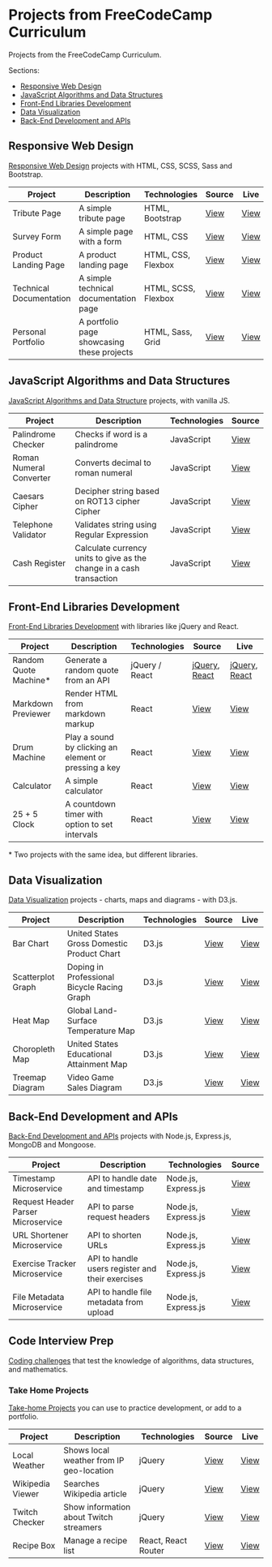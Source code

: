 # Projects from FreeCodeCamp Curriculum

Projects from the FreeCodeCamp Curriculum.

Sections:

- [Responsive Web Design](#responsive-web-design)
- [JavaScript Algorithms and Data Structures](#javascript-algorithms-and-data-structures)
- [Front-End Libraries Development](#front-end-libraries-development)
- [Data Visualization](#data-visualization)
- [Back-End Development and APIs](#back-end-development-and-APIs)

## Responsive Web Design

[Responsive Web Design](responsive-web-design) projects with HTML, CSS, SCSS, Sass and Bootstrap.

| Project                 | Description                                | Technologies        | Source                                                | Live                                                                                                        |
| ----------------------- | ------------------------------------------ | ------------------- | ----------------------------------------------------- | ----------------------------------------------------------------------------------------------------------- |
| Tribute Page            | A simple tribute page                      | HTML, Bootstrap     | [View](responsive-web-design/tribute-page)            | [View](https://jjnilton.github.io/freecodecamp-projects/responsive-web-design/tribute-page/dist)            |
| Survey Form             | A simple page with a form                  | HTML, CSS           | [View](responsive-web-design/survey-form)             | [View](https://jjnilton.github.io/freecodecamp-projects/responsive-web-design/survey-form/dist)             |
| Product Landing Page    | A product landing page                     | HTML, CSS, Flexbox  | [View](responsive-web-design/product-landing-page)    | [View](https://jjnilton.github.io/freecodecamp-projects/responsive-web-design/product-landing-page/dist)    |
| Technical Documentation | A simple technical documentation page      | HTML, SCSS, Flexbox | [View](responsive-web-design/technical-documentation) | [View](https://jjnilton.github.io/freecodecamp-projects/responsive-web-design/technical-documentation/dist) |
| Personal Portfolio      | A portfolio page showcasing these projects | HTML, Sass, Grid    | [View](responsive-web-design/personal-portfolio)      | [View](https://jjnilton.github.io/freecodecamp-projects/responsive-web-design/personal-portfolio/dist)      |

## JavaScript Algorithms and Data Structures

[JavaScript Algorithms and Data Structure](javascript-algorithms-and-data-structures) projects, with vanilla JS.

| Project                 | Description                                                          | Technologies | Source                                                                           |
| ----------------------- | -------------------------------------------------------------------- | ------------ | -------------------------------------------------------------------------------- |
| Palindrome Checker      | Checks if word is a palindrome                                       | JavaScript   | [View](javascript-algorithms-and-data-structures/src/palindrome-checker.js)      |
| Roman Numeral Converter | Converts decimal to roman numeral                                    | JavaScript   | [View](javascript-algorithms-and-data-structures/src/roman-numeral-converter.js) |
| Caesars Cipher          | Decipher string based on ROT13 cipher Cipher                         | JavaScript   | [View](javascript-algorithms-and-data-structures/src/caesars-cipher.js)          |
| Telephone Validator     | Validates string using Regular Expression                            | JavaScript   | [View](javascript-algorithms-and-data-structures/src/telephone-validator.js)     |
| Cash Register           | Calculate currency units to give as the change in a cash transaction | JavaScript   | [View](javascript-algorithms-and-data-structures/src/cash-register.js)           |

## Front-End Libraries Development

[Front-End Libraries Development](front-end-libraries-development) with libraries like jQuery and React.

| Project                | Description                                           | Technologies   | Source                                                                                                                                     | Live                                                                                                                                                                                   |
| ---------------------- | ----------------------------------------------------- | -------------- | ------------------------------------------------------------------------------------------------------------------------------------------ | -------------------------------------------------------------------------------------------------------------------------------------------------------------------------------------- |
| Random Quote Machine\* | Generate a random quote from an API                   | jQuery / React | [jQuery](front-end-libraries-development/random-quote-machine-jquery), [React](front-end-libraries-development/random-quote-machine-react) | [jQuery](https://jjnilton.github.io/freecodecamp-projects/random-quote-machine-jquery/dist), [React](https://jjnilton.github.io/freecodecamp-projects/random-quote-machine-react/dist) |
| Markdown Previewer     | Render HTML from markdown markup                      | React          | [View](front-end-libraries-development/markdown-previewer)                                                                                 | [View](https://jjnilton.github.io/freecodecamp-projects/markdown-previewer/dist)                                                                                                       |
| Drum Machine           | Play a sound by clicking an element or pressing a key | React          | [View](front-end-libraries-development/drum-machine)                                                                                       | [View](https://jjnilton.github.io/freecodecamp-projects/drum-machine/dist)                                                                                                             |
| Calculator             | A simple calculator                                   | React          | [View](front-end-libraries-development/calculator)                                                                                         | [View](https://jjnilton.github.io/freecodecamp-projects/calculator/dist)                                                                                                               |
| 25 + 5 Clock           | A countdown timer with option to set intervals        | React          | [View](front-end-libraries-development/25-5-clock)                                                                                         | [View](https://jjnilton.github.io/freecodecamp-projects/25-5-clock/dist)                                                                                                               |

\* Two projects with the same idea, but different libraries.

## Data Visualization

[Data Visualization](data-visualization) projects - charts, maps and diagrams - with D3.js.

| Project           | Description                                 | Technologies | Source                                       | Live                                                                                               |
| ----------------- | ------------------------------------------- | ------------ | -------------------------------------------- | -------------------------------------------------------------------------------------------------- |
| Bar Chart         | United States Gross Domestic Product Chart  | D3.js        | [View](data-visualization/bar-chart)         | [View](https://jjnilton.github.io/freecodecamp-projects/data-visualization/bar-chart/dist)         |
| Scatterplot Graph | Doping in Professional Bicycle Racing Graph | D3.js        | [View](data-visualization/scatterplot-graph) | [View](https://jjnilton.github.io/freecodecamp-projects/data-visualization/scatterplot-graph/dist) |
| Heat Map          | Global Land-Surface Temperature Map         | D3.js        | [View](data-visualization/heat-map)          | [View](https://jjnilton.github.io/freecodecamp-projects/data-visualization/heat-map/dist)          |
| Choropleth Map    | United States Educational Attainment Map    | D3.js        | [View](data-visualization/choropleth-map)    | [View](https://jjnilton.github.io/freecodecamp-projects/data-visualization/choropleth-map/dist)    |
| Treemap Diagram   | Video Game Sales Diagram                    | D3.js        | [View](data-visualization/treemap-diagram)   | [View](https://jjnilton.github.io/freecodecamp-projects/data-visualization/treemap-diagram/dist)   |

## Back-End Development and APIs

[Back-End Development and APIs](back-end-development-and-apis) projects with Node.js, Express.js, MongoDB and Mongoose.

| Project                            | Description                                      | Technologies        | Source                                                              |
| ---------------------------------- | ------------------------------------------------ | ------------------- | ------------------------------------------------------------------- |
| Timestamp Microservice             | API to handle date and timestamp                 | Node.js, Express.js | [View](back-end-development-and-apis/timestamp-microservice)        |
| Request Header Parser Microservice | API to parse request headers                     | Node.js, Express.js | [View](back-end-development-and-apis/header-parser-microservice)    |
| URL Shortener Microservice         | API to shorten URLs                              | Node.js, Express.js | [View](back-end-development-and-apis/url-shortener-microservice)    |
| Exercise Tracker Microservice      | API to handle users register and their exercises | Node.js, Express.js | [View](back-end-development-and-apis/exercise-tracker-microservice) |
| File Metadata Microservice         | API to handle file metadata from upload          | Node.js, Express.js | [View](back-end-development-and-apis/file-metadata-microservice)    |

## Code Interview Prep

[Coding challenges]() that test the knowledge of algorithms, data structures, and mathematics.

### Take Home Projects

[Take-home Projects](code-interview-prep/take-home-projects) you can use to practice development, or add to a portfolio.

| Project          | Description                              | Technologies        | Source                                                          | Live                                                                                                                  |
| ---------------- | ---------------------------------------- | ------------------- | --------------------------------------------------------------- | --------------------------------------------------------------------------------------------------------------------- |
| Local Weather    | Shows local weather from IP geo-location | jQuery              | [View](code-interview-prep/take-home-projects/local-weather)    | [View](https://jjnilton.github.io/freecodecamp-projects/code-interview-prep/take-home-projects/local-weather/dist)    |
| Wikipedia Viewer | Searches Wikipedia article               | jQuery              | [View](code-interview-prep/take-home-projects/wikipedia-viewer) | [View](https://jjnilton.github.io/freecodecamp-projects/code-interview-prep/take-home-projects/wikipedia-viewer/dist) |
| Twitch Checker   | Show information about Twitch streamers  | jQuery              | [View](code-interview-prep/take-home-projects/twitch-checker)   | [View](https://jjnilton.github.io/freecodecamp-projects/code-interview-prep/take-home-projects/twitch-checker/dist)   |
| Recipe Box       | Manage a recipe list                     | React, React Router | [View](code-interview-prep/take-home-projects/recipe-box)       | [View](https://jjnilton.github.io/freecodecamp-projects/code-interview-prep/take-home-projects/recipe-box/build)      |
